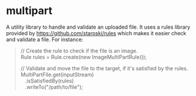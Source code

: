 multipart
=========

A utility library to handle and validate an uploaded file. It uses a rules library provided by https://github.com/staroski/rules which makes it easier check and validate a file. For instance:

> // Create the rule to check if the file is an image.<br />
> Rule<MultiPartFileContext> rules = Rule.create(new ImageMultiPartRule());
>
> // Validate and move the file to the target, if it's satisfied by the rules.<br />
> MultiPartFile.get(inputStream)<br />
>			&nbsp;&nbsp;&nbsp;.isSatisfiedBy(rules)<br />
>			&nbsp;&nbsp;&nbsp;.writeTo("/path/to/file");<br />


